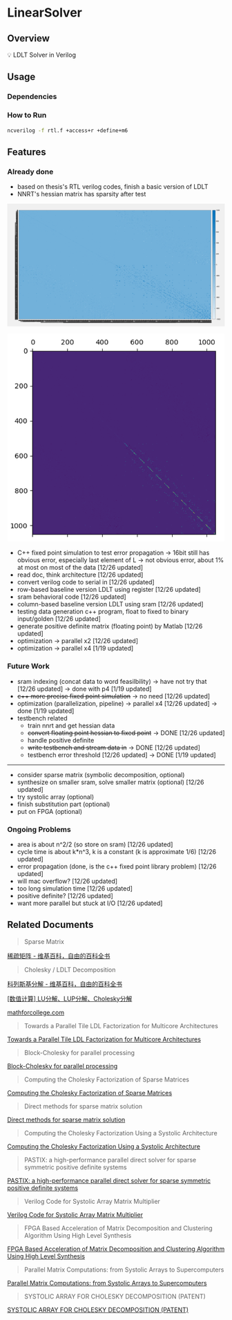 # LinearSolver

## Overview

<aside>
💡 LDLT Solver in Verilog
</aside>

## Usage

### Dependencies

### How to Run

```bash
ncverilog -f rtl.f +access+r +define+m6
```

## Features

### Already done

- based on thesis's RTL verilog codes, finish a basic version of LDLT
- NNRT's hessian matrix has sparsity after test

![hessian2.png](README_data/hessian2.png)

![hessian4.png](README_data/hessian4.png)

- C++ fixed point simulation to test error propagation → 16bit still has obvious error, especially last element of L →  not obvious error, about 1% at most on most of the data [12/26 updated]
- read doc, think architecture [12/26 updated]
- convert verilog code to serial in [12/26 updated]
- row-based baseline version LDLT using register [12/26 updated]
- sram behavioral code [12/26 updated]
- column-based baseline version LDLT using sram [12/26 updated]
- testing data generation c++ program, float to fixed to binary input/golden [12/26 updated]
- generate positive definite matrix (floating point) by Matlab [12/26 updated]
- optimization → parallel x2 [12/26 updated]
- optimization → parallel x4 [1/19 updated]

### Future Work

- sram indexing (concat data to word feasilbility) → have not try that [12/26 updated] → done with p4  [1/19 updated]
- ~~c++ more precise fixed point simulation~~ → no need [12/26 updated]
- optimization (parallelization, pipeline) → parallel x4 [12/26 updated] → done [1/19 updated]
- testbench related
    - train nnrt and get hessian data
    - ~~convert floating point hessian to fixed point~~ → DONE [12/26 updated]
    - handle positive definite
    - ~~write testbench and stream data in~~ → DONE [12/26 updated]
    - testbench error threshold [12/26 updated] → DONE [1/19 updated]

---

- consider sparse matrix (symbolic decomposition, optional)
- synthesize on smaller sram, solve smaller matrix (optional) [12/26 updated]
- try systolic array (optional)
- finish substitution part (optional)
- put on FPGA (optional)

### Ongoing Problems

- area is about n^2/2 (so store on sram) [12/26 updated]
- cycle time is about k*n^3, k is a constant (k is approximate 1/6) [12/26 updated]
- error propagation (done, is the c++ fixed point library problem)  [12/26 updated]
- will mac overflow? [12/26 updated]
- too long simulation time [12/26 updated]
- positive definite? [12/26 updated]
- want more parallel but stuck at I/O [12/26 updated]

## Related Documents

> Sparse Matrix

[稀疏矩阵 - 维基百科，自由的百科全书](https://zh.wikipedia.org/wiki/稀疏矩阵)

> Cholesky / LDLT Decomposition

[科列斯基分解 - 维基百科，自由的百科全书](https://zh.wikipedia.org/wiki/%E7%A7%91%E5%88%97%E6%96%AF%E5%9F%BA%E5%88%86%E8%A7%A3)

[[数值计算] LU分解、LUP分解、Cholesky分解](https://zhuanlan.zhihu.com/p/84210687)

[mathforcollege.com](http://mathforcollege.com/nm/mws/gen/04sle/mws_gen_sle_txt_cholesky.pdf)

> Towards a Parallel Tile LDL Factorization for Multicore Architectures

[Towards a Parallel Tile LDL Factorization for Multicore Architectures](https://hal.inria.fr/hal-00809663/document)

> Block-Cholesky for parallel processing

[Block-Cholesky for parallel processing](https://core.ac.uk/download/pdf/205788544.pdf)

> Computing the Cholesky Factorization of Sparse Matrices

[Computing the Cholesky Factorization of Sparse Matrices](https://www.tau.ac.il/~stoledo/Support/chapter-direct.pdf)

> Direct methods for sparse matrix solution

[Direct methods for sparse matrix solution](http://www.scholarpedia.org/article/Direct_methods_for_sparse_matrix_solution)

> Computing the Cholesky Factorization Using a Systolic Architecture

[Computing the Cholesky Factorization Using a Systolic Architecture](https://ecommons.cornell.edu/bitstream/handle/1813/6360/82-521.pdf?sequence=1&isAllowed=y)

> PASTIX: a high-performance parallel direct solver for sparse symmetric positive definite systems

[PASTIX: a high-performance parallel direct solver for sparse symmetric positive definite systems](https://www.labri.fr/perso/ramet/restricted/HDR_PC02.pdf)

> Verilog Code for Systolic Array Matrix Multiplier

[Verilog Code for Systolic Array Matrix Multiplier](https://asic-soc.blogspot.com/2007/10/verilog-code-for-systolic-array-matrix.html)

> FPGA Based Acceleration of Matrix Decomposition and Clustering Algorithm Using High Level Synthesis

[FPGA Based Acceleration of Matrix Decomposition and Clustering Algorithm Using High Level Synthesis](https://scholar.uwindsor.ca/cgi/viewcontent.cgi?article=6668&context=etd)

> Parallel Matrix Computations: from Systolic Arrays to Supercomputers

[Parallel Matrix Computations: from Systolic Arrays to Supercomputers](https://users.cecs.anu.edu.au/~peter/seminars/ParMatrixSA2SC.pdf)

> SYSTOLIC ARRAY FOR CHOLESKY DECOMPOSITION (PATENT)

[SYSTOLIC ARRAY FOR CHOLESKY DECOMPOSITION (PATENT)](https://patentimages.storage.googleapis.com/1d/d2/cd/0beb05065eadfb/US8443031.pdf)
